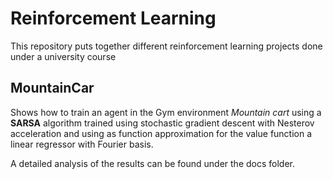 # Reinforcement Learning

This repository puts together different reinforcement learning projects done under a 
university course

## MountainCar

Shows how to train an agent in the Gym environment *Mountain cart* using a **SARSA**
algorithm trained using stochastic gradient descent with Nesterov acceleration and using
as function approximation for the value function a linear regressor with Fourier basis.

A detailed analysis of the results can be found under the docs folder.